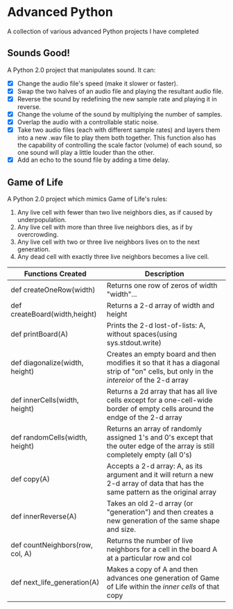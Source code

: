 # Advanced Python
A collection of various advanced Python projects I have completed

## Sounds Good!
A Python 2.0 project that manipulates sound. It can:

- [x] Change the audio file's speed (make it slower or faster).
- [x] Swap the two halves of an audio file and playing the resultant audio file.
- [x] Reverse the sound by redefining the new sample rate and playing it in reverse.
- [x] Change the volume of the sound by multiplying the number of samples.
- [x] Overlap the audio with a controllable static noise.
- [x] Take two audio files (each with different sample rates) and layers them into a new .wav file to play them both together. This function also has the capability of controlling the scale factor (volume) of each sound, so one sound will play a little louder than the other.
- [x] Add an echo to the sound file by adding a time delay.

## Game of Life
A Python 2.0 project which mimics Game of Life's rules:

1) Any live cell with fewer than two live neighbors dies, as if caused by underpopulation.
2) Any live cell with more than three live neighbors dies, as if by overcrowding.
3) Any live cell with two or three live neighbors lives on to the next generation.
4) Any dead cell with exactly three live neighbors becomes a live cell.

| Functions Created  | Description |
| ------------------- | ------------- |
| def createOneRow(width)  | Returns one row of zeros of width "width"...   |
| def createBoard(width,height)  | Returns a 2-d array of width and height  |
| def printBoard(A)  | Prints the 2-d lost-of-lists: A, without spaces(using sys.stdout.write)  |
| def diagonalize(width, height)  | Creates an empty board and then modifies it so that it has a diagonal strip of "on" cells, but only in the *intereior* of the 2-d array  |
| def innerCells(width, height)  | Returns a 2d array that has all live cells except for a one-cell-wide border of empty cells around the endge of the 2-d array  |
| def randomCells(width, height)  | Returns an array of randomly assigned 1's and 0's except that the outer edge of the array is still completely empty (all 0's)  |
| def copy(A)  | Accepts a 2-d array: A, as its argument and it will return a new 2-d array of data that has the same pattern as the original array  |
| def innerReverse(A)  | Takes an old 2-d array (or "generation") and then creates a new generation of the same shape and size. |
| def countNeighbors(row, col, A)  | Returns the number of live neighbors for a cell in the board A at a particular row and col  |
| def next_life_generation(A)  | Makes a copy of A and then advances one generation of Game of Life within the *inner cells* of that copy   |











